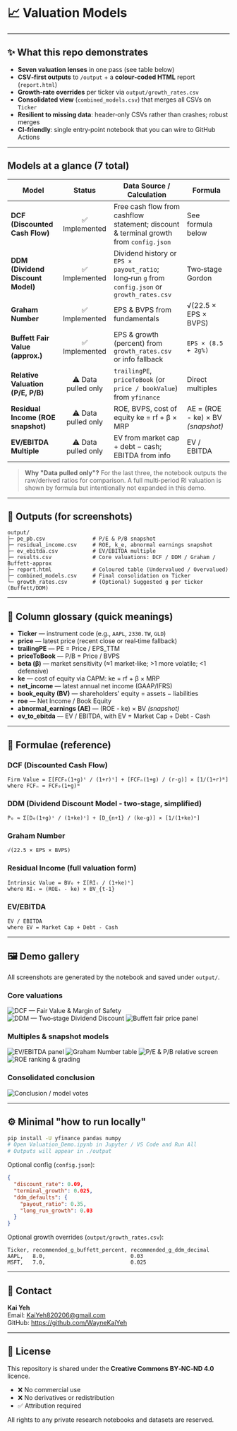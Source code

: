 # 📈 Valuation Models 

---

## ✨ What this repo demonstrates

- **Seven valuation lenses** in one pass (see table below)
- **CSV‑first outputs** to `/output` + a **colour‑coded HTML** report (`report.html`)
- **Growth‑rate overrides** per ticker via `output/growth_rates.csv`
- **Consolidated view** (`combined_models.csv`) that merges all CSVs on `Ticker`
- **Resilient to missing data**: header‑only CSVs rather than crashes; robust merges
- **CI‑friendly**: single entry‑point notebook that you can wire to GitHub Actions

---

## Models at a glance (7 total)

| Model | Status | Data Source / Calculation | Formula |
|---|:--:|---|---|
| **DCF (Discounted Cash Flow)** | ✅ Implemented | Free cash flow from cashflow statement; discount & terminal growth from `config.json` | See formula below |
| **DDM (Dividend Discount Model)** | ✅ Implemented | Dividend history or `EPS × payout_ratio`; long‑run `g` from `config.json` or `growth_rates.csv` | Two‑stage Gordon |
| **Graham Number** | ✅ Implemented | EPS & BVPS from fundamentals | √(22.5 × EPS × BVPS) |
| **Buffett Fair Value (approx.)** | ✅ Implemented | EPS & growth (percent) from `growth_rates.csv` or info fallback | `EPS × (8.5 + 2g%)` |
| **Relative Valuation (P/E, P/B)** | ⚠️ Data pulled only | `trailingPE`, `priceToBook` (or `price / bookValue`) from `yfinance` | Direct multiples |
| **Residual Income (ROE snapshot)** | ⚠️ Data pulled only | ROE, BVPS, cost of equity ke = rf + β × MRP | AE = (ROE - ke) × BV *(snapshot)* |
| **EV/EBITDA Multiple** | ⚠️ Data pulled only | EV from market cap + debt − cash; EBITDA from info | EV / EBITDA |

> **Why "Data pulled only"?** For the last three, the notebook outputs the raw/derived ratios for comparison. A full multi‑period RI valuation is shown by formula but intentionally not expanded in this demo.

---

## 📁 Outputs (for screenshots)

```
output/
├─ pe_pb.csv               # P/E & P/B snapshot
├─ residual_income.csv     # ROE, k_e, abnormal earnings snapshot
├─ ev_ebitda.csv           # EV/EBITDA multiple
├─ results.csv             # Core valuations: DCF / DDM / Graham / Buffett‑approx
├─ report.html             # Coloured table (Undervalued / Overvalued)
├─ combined_models.csv     # Final consolidation on Ticker
└─ growth_rates.csv        # (Optional) Suggested g per ticker (Buffett/DDM)
```

---

## 🔎 Column glossary (quick meanings)

- **Ticker** — instrument code (e.g., `AAPL`, `2330.TW`, `GLD`)  
- **price** — latest price (recent close or real‑time fallback)  
- **trailingPE** — PE = Price / EPS_TTM  
- **priceToBook** — P/B = Price / BVPS  
- **beta (β)** — market sensitivity (≈1 market‑like; >1 more volatile; <1 defensive)  
- **ke** — cost of equity via CAPM: ke = rf + β × MRP  
- **net_income** — latest annual net income (GAAP/IFRS)  
- **book_equity (BV)** — shareholders' equity = assets − liabilities  
- **roe** — Net Income / Book Equity  
- **abnormal_earnings (AE)** — (ROE - ke) × BV *(snapshot)*  
- **ev_to_ebitda** — EV / EBITDA, with EV = Market Cap + Debt - Cash

---

## 🧮 Formulae (reference)

### DCF (Discounted Cash Flow)
```
Firm Value = Σ[FCF₀(1+g)ᵗ / (1+r)ᵗ] + [FCFₙ(1+g) / (r-g)] × [1/(1+r)ᴺ]
where FCFₙ = FCF₀(1+g)ᴺ
```

### DDM (Dividend Discount Model - two‑stage, simplified)
```
P₀ ≈ Σ[D₀(1+g)ⁱ / (1+ke)ⁱ] + [D_{n+1} / (ke-g)] × [1/(1+ke)ⁿ]
```

### Graham Number
```
√(22.5 × EPS × BVPS)
```

### Residual Income (full valuation form)
```
Intrinsic Value = BV₀ + Σ[RIₜ / (1+ke)ᵗ]
where RIₜ = (ROEₜ - ke) × BV_{t-1}
```

### EV/EBITDA
```
EV / EBITDA
where EV = Market Cap + Debt - Cash
```

---

## 🖼️ Demo gallery

All screenshots are generated by the notebook and saved under `output/`.

### Core valuations
![DCF — Fair Value & Margin of Safety](output/dcf.PNG)
![DDM — Two‑stage Dividend Discount](output/ddm.PNG)
![Buffett fair price panel](output/buffett_dcf.PNG)

### Multiples & snapshot models
![EV/EBITDA panel](output/EV_ebita.PNG)
![Graham Number table](output/graham.PNG)
![P/E & P/B relative screen](output/pepb.PNG)
![ROE ranking & grading](output/ROE.PNG)

### Consolidated conclusion
![Conclusion / model votes](output/conclusion.PNG)

---

## ⚙️ Minimal "how to run locally"

```bash
pip install -U yfinance pandas numpy
# Open Valuation_Demo.ipynb in Jupyter / VS Code and Run All
# Outputs will appear in ./output
```

Optional config (`config.json`):
```json
{
  "discount_rate": 0.09,
  "terminal_growth": 0.025,
  "ddm_defaults": {
    "payout_ratio": 0.35,
    "long_run_growth": 0.03
  }
}
```

Optional growth overrides (`output/growth_rates.csv`):
```
Ticker, recommended_g_buffett_percent, recommended_g_ddm_decimal
AAPL,   8.0,                           0.03
MSFT,   7.0,                           0.025
```

---

## 📎 Contact

**Kai Yeh**  
Email: KaiYeh820206@gmail.com  
GitHub: https://github.com/WayneKaiYeh

---

## 📄 License

This repository is shared under the **Creative Commons BY‑NC‑ND 4.0** licence.  
- ❌ No commercial use
- ❌ No derivatives or redistribution
- ✅ Attribution required

All rights to any private research notebooks and datasets are reserved.